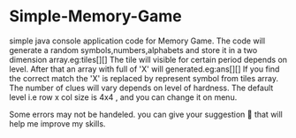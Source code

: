 # Simple-Memory-Game
simple java console application code for Memory Game.
The code will generate a random symbols,numbers,alphabets and store it in a two dimension array.eg:tiles[][]
The tile will visible for certain period depends on level.
After that an array with full of 'X' will generated.eg:ans[][]
If you find the correct match the 'X' is replaced by represent symbol from tiles array.
The number of clues will vary depends on level of hardness.
The default level i.e row x col size is 4x4 , and you can change it on menu.

Some errors may not be handeled.
you can give your suggestion 🙂 that will help me improve my skills.
